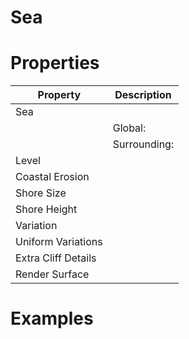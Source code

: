 # Sea


# Properties


| Property | Description| 
| -------- | -----------|
| Sea |  |
| | Global: <desc> |
| | Surrounding: <desc> |
| Level |  |
| Coastal Erosion |  |
| Shore Size |  |
| Shore Height |  |
| Variation |  |
| Uniform Variations |  |
| Extra Cliff Details |  |
| Render Surface |  |




# Examples
